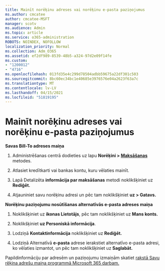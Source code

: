 ```yaml
---
title: Mainīt norēķinu adreses vai norēķinu e-pasta paziņojumus
ms.author: cmcatee
author: cmcatee-MSFT
manager: scotv
ms.audience: Admin
ms.topic: article
ms.service: o365-administration
ROBOTS: NOINDEX, NOFOLLOW
localization_priority: Normal
ms.collection: Adm_O365
ms.assetid: ef2df989-8539-48b5-a324-97d2e09f14fe
ms.custom:
- "1200012"
- "4716"
ms.openlocfilehash: 013fd35e4c299d78504adbb59675a22df301c503
ms.sourcegitcommit: 8bc60ec34bc1e40685e3976576e04a2623f63a7c
ms.translationtype: MT
ms.contentlocale: lv-LV
ms.lasthandoff: 04/15/2021
ms.locfileid: "51819195"
---
```

# <a name="change-billing-address-or-billing-email-notifications"></a>Mainīt norēķinu adreses vai norēķinu e-pasta paziņojumus

**Savas Bill-To adreses maiņa**

1. Administrēšanas centrā dodieties uz lapu **Norēķini > [Maksāšanas](https://go.microsoft.com/fwlink/p/?linkid=2018806)** metodes.

2. Atlasiet kredītkarti vai bankas kontu, kuru vēlaties mainīt.

3. Lapā Detalizēta **informācija par maksāšanas** metodi noklikšķiniet uz **Rediģēt.**

4. Atjauniniet savu norēķinu adresi un pēc tam noklikšķiniet **uz > Gatavs.**

**Norēķinu paziņojumu nosūtīšanas alternatīvās e-pasta adreses maiņa** 

1. Noklikšķiniet uz **ikonas Lietotājs**, pēc tam noklikšķiniet uz **Mans konts.**

2. Noklikšķiniet **uz Personiskā informācija**.

3. Lodziņā **Kontaktinformācija** noklikšķiniet uz **Rediģēt.**

4. Lodziņā Alternatīvā **e-pasta** adrese ierakstiet alternatīvo e-pasta adresi, ko vēlaties izmantot, un pēc tam noklikšķiniet uz **Saglabāt.**

Papildinformāciju par adresēm un paziņojumu izmaiņām skatiet [rakstā Savu rēķina adrešu maiņa programmā Microsoft 365 darbam.](https://docs.microsoft.com/microsoft-365/commerce/billing-and-payments/change-your-billing-addresses?view=o365-worldwide)

